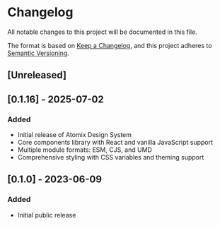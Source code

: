 # Changelog

All notable changes to this project will be documented in this file.

The format is based on [Keep a Changelog](https://keepachangelog.com/en/1.0.0/),
and this project adheres to [Semantic Versioning](https://semver.org/spec/v2.0.0.html).

## [Unreleased]

## [0.1.16] - 2025-07-02

### Added
- Initial release of Atomix Design System
- Core components library with React and vanilla JavaScript support
- Multiple module formats: ESM, CJS, and UMD
- Comprehensive styling with CSS variables and theming support

## [0.1.0] - 2023-06-09

### Added
- Initial public release